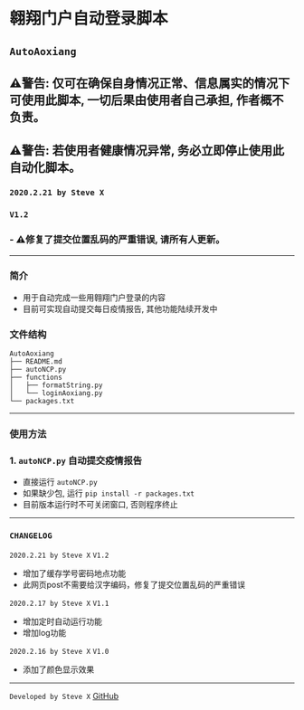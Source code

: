 # 翱翔门户自动登录脚本
## `AutoAoxiang`
## ⚠️警告: 仅可在确保自身情况正常、信息属实的情况下可使用此脚本, 一切后果由使用者自己承担, 作者概不负责。
## ⚠️警告: 若使用者健康情况异常, 务必立即停止使用此自动化脚本。

### `2020.2.21 by Steve X`
### `V1.2`
### - ⚠️修复了提交位置乱码的严重错误, 请所有人更新。

---
### 简介
- 用于自动完成一些用翱翔门户登录的内容
- 目前可实现自动提交每日疫情报告, 其他功能陆续开发中

### 文件结构
```
AutoAoxiang
├── README.md
├── autoNCP.py
├── functions
│   ├── formatString.py
│   └── loginAoxiang.py
└── packages.txt
```
---
### 使用方法
### 1. `autoNCP.py` 自动提交疫情报告 
- 直接运行 `autoNCP.py`
- 如果缺少包, 运行 `pip install -r packages.txt`
- 目前版本运行时不可关闭窗口, 否则程序终止
---
### `CHANGELOG`
`2020.2.21 by Steve X`
`V1.2`
- 增加了缓存学号密码地点功能
- 此网页post不需要给汉字编码，修复了提交位置乱码的严重错误

`2020.2.17 by Steve X`
`V1.1`
- 增加定时自动运行功能
- 增加log功能

`2020.2.16 by Steve X`
`V1.0`
- 添加了颜色显示效果

---
`Developed by Steve X`
[GitHub](https://github.com/Steve-Xyh/AutoAoxiang)